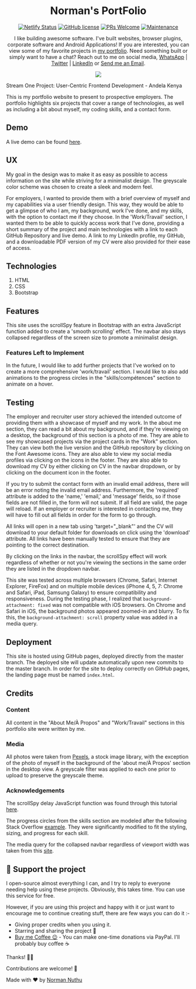 <h1 align="center"> Norman's PortFolio </h1>
<div align="center">

[![Netlify Status](https://api.netlify.com/api/v1/badges/091e3283-acbf-4f4b-801e-388d938d7e7e/deploy-status)](https://app.netlify.com/sites/normannuthu/deploys)
[![GitHub license](https://img.shields.io/badge/license-Apache%20License%202.0-blue.svg?style=flat)](https://github.com/GypsyTheDj/My-PortFolio/blob/master/LICENSE.txt)
[![PRs Welcome](https://img.shields.io/badge/PRs-welcome-brightgreen.svg?style=flat-square)](https://github.com/GypsyTheDj/My-PortFolio/pulls)
[![Maintenance](https://img.shields.io/badge/Maintained%3F-yes-green.svg)](https://github.com/GypsyTheDj)

I like building awesome software. I've built websites, browser plugins, corporate software and Android Applications! If you are interested, you can view some of my favorite projects in [my portfolio](https://normannuthu.netlify.app). Need something built or simply want to have a chat? Reach out to me on social media, [WhatsApp](https://api.whatsapp.com/send?phone=254724920601) | [Twitter](https://twitter.com/ThisIsPappi254) | [LinkedIn](https://www.linkedin.com/in/normannuthu) or <a href="mailto:norman.strathmore@gmail.com?subject=Email from your Github Portfolio">Send me an Email</a>.

  <img src="https://github.com/GypsyTheDj/My-PortFolio/blob/master/assets/images/myportfoliogif.gif">
  
</div>

Stream One Project: User-Centric Frontend Development - Andela Kenya

This is my portfolio website to present to prospective employers. The portfolio highlights six projects that cover a range of technologies, as well as including a bit about myself, my coding skills, and a contact form.

## Demo

A live demo can be found [here](https://normannuthu.netlify.app).

## UX

My goal in the design was to make it as easy as possible to access information on the site while striving for a minimalist design. The greyscale color scheme was chosen to create a sleek and modern feel.

For employers, I wanted to provide them with a brief overview of myself and my capabilities via a user friendly design. This way, they would be able to get a glimpse of who I am, my background, work I've done, and my skills, with the option to contact me if they choose. In the 'Work/Travail' section, I wanted them to be able to quickly access work that I've done, providing a short summary of the project and main technologies with a link to each GitHub Repository and live demo. A link to my LinkedIn profile, my GitHub, and a downloadable PDF version of my CV were also provided for their ease of access.

## Technologies

1. HTML
2. CSS
3. Bootstrap

## Features

This site uses the scrollSpy feature in Bootstrap with an extra JavaScript function added to create a 'smooth scrolling' effect. The navbar also stays collapsed regardless of the screen size to promote a minimalist design.

### Features Left to Implement

In the future, I would like to add further projects that I've worked on to create a more comprehensive 'work/travail' section. I would like to also add animations to the progress circles in the "skills/compétences" section to animate on a hover.

## Testing

The employer and recruiter user story achieved the intended outcome of providing them with a showcase of myself and my work. In the about me section, they can read a bit about my background, and if they're viewing on a desktop, the background of this section is a photo of me. They are able to see my showcased projects via the project cards in the "Work" section. They can view both the live version and the GitHub repository by clicking on the Font Awesome icons. They are also able to view my social media profiles via clicking on the icons in the footer. They are also able to download my CV by either clicking on CV in the navbar dropdown, or by clicking on the document icon in the footer.

If you try to submit the contact form with an invalid email address, there will be an error noting the invalid email address. Furthermore, the 'required' attribute is added to the 'name,' 'email,' and 'message' fields, so if those fields are not filled in, the form will not submit. If all field are valid, the page will reload. If an employer or recruiter is interested in contacting me, they will have to fill out all fields in order for the form to go through.

All links will open in a new tab using 'target="\_blank"' and the CV will download to your default folder for downloads on click using the 'download' attribute. All links have been manually tested to ensure that they are pointing to the correct destination.

By clicking on the links in the navbar, the scrollSpy effect will work regardless of whether or not you're viewing the sections in the same order they are listed in the dropdown navbar.

This site was tested across multiple browsers (Chrome, Safari, Internet Explorer, FireFox) and on multiple mobile devices (iPhone 4, 5, 7: Chrome and Safari, iPad, Samsung Galaxy) to ensure compatibility and responsiveness. During the testing phase, I realized that `background-attachment: fixed` was not compatible with iOS browsers. On Chrome and Safari in iOS, the background photos appeared zoomed-in and blurry. To fix this, the `background-attachment: scroll` property value was added in a media query.

## Deployment

This site is hosted using GitHub pages, deployed directly from the master branch. The deployed site will update automatically upon new commits to the master branch. In order for the site to deploy correctly on GitHub pages, the landing page must be named `index.html`.

## Credits

### Content

All content in the "About Me/À Propos" and "Work/Travail" sections in this portfolio site were written by me.

### Media

All photos were taken from [Pexels](https://www.pexels.com/), a stock image library, with the exception of the photo of myself in the background of the 'about me/À Propos' section in the desktop view. A greyscale filter was applied to each one prior to upload to preserve the greyscale theme.

### Acknowledgements

The scrollSpy delay JavaScript function was found through this tutorial [here](https://www.abeautifulsite.net/smoothly-scroll-to-an-element-without-a-jquery-plugin-2).

The progress circles from the skills section are modeled after the following Stack Overflow [example](https://stackoverflow.com/questions/14222138/css-progress-circle). They were significantly modified to fit the styling, sizing, and progress for each skill.

The media query for the collapsed navbar regardless of viewport width was taken from this [site](https://www.codeply.com/go/iaM1zcNsQB/bootstrap-navbar-always-collapsed).

## :sparkling_heart: Support the project

I open-source almost everything I can, and I try to reply to everyone needing help using these projects. Obviously,
this takes time. You can use this service for free.

However, if you are using this project and happy with it or just want to encourage me to continue creating stuff, there are few ways you can do it :-

- Giving proper credits when you using it.
- Starring and sharing the project :rocket:
- [Buy me Coffee 😉](https://www.paypal.com/donate?hosted_button_id=BM99ZF52TE97E) - You can make one-time donations via PayPal. I'll probably buy coffee :coffee:

Thanks! 🙏🏾

Contributions are welcome! 🎉

Made with :heart: by [Norman Nuthu](https://github.com/GypsyTheDj)
